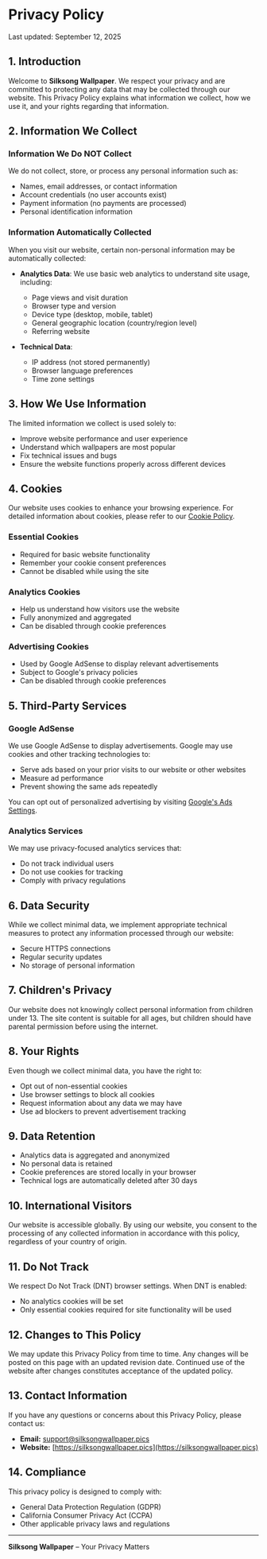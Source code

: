 # Privacy Policy

Last updated: September 12, 2025

## 1. Introduction

Welcome to **Silksong Wallpaper**. We respect your privacy and are committed to protecting any data that may be collected through our website. This Privacy Policy explains what information we collect, how we use it, and your rights regarding that information.

## 2. Information We Collect

### Information We Do NOT Collect

We do not collect, store, or process any personal information such as:
- Names, email addresses, or contact information
- Account credentials (no user accounts exist)
- Payment information (no payments are processed)
- Personal identification information

### Information Automatically Collected

When you visit our website, certain non-personal information may be automatically collected:

- **Analytics Data**: We use basic web analytics to understand site usage, including:
  - Page views and visit duration
  - Browser type and version
  - Device type (desktop, mobile, tablet)
  - General geographic location (country/region level)
  - Referring website

- **Technical Data**:
  - IP address (not stored permanently)
  - Browser language preferences
  - Time zone settings

## 3. How We Use Information

The limited information we collect is used solely to:
- Improve website performance and user experience
- Understand which wallpapers are most popular
- Fix technical issues and bugs
- Ensure the website functions properly across different devices

## 4. Cookies

Our website uses cookies to enhance your browsing experience. For detailed information about cookies, please refer to our [Cookie Policy](/legal/cookie).

### Essential Cookies
- Required for basic website functionality
- Remember your cookie consent preferences
- Cannot be disabled while using the site

### Analytics Cookies
- Help us understand how visitors use the website
- Fully anonymized and aggregated
- Can be disabled through cookie preferences

### Advertising Cookies
- Used by Google AdSense to display relevant advertisements
- Subject to Google's privacy policies
- Can be disabled through cookie preferences

## 5. Third-Party Services

### Google AdSense
We use Google AdSense to display advertisements. Google may use cookies and other tracking technologies to:
- Serve ads based on your prior visits to our website or other websites
- Measure ad performance
- Prevent showing the same ads repeatedly

You can opt out of personalized advertising by visiting [Google's Ads Settings](https://www.google.com/settings/ads).

### Analytics Services
We may use privacy-focused analytics services that:
- Do not track individual users
- Do not use cookies for tracking
- Comply with privacy regulations

## 6. Data Security

While we collect minimal data, we implement appropriate technical measures to protect any information processed through our website:
- Secure HTTPS connections
- Regular security updates
- No storage of personal information

## 7. Children's Privacy

Our website does not knowingly collect personal information from children under 13. The site content is suitable for all ages, but children should have parental permission before using the internet.

## 8. Your Rights

Even though we collect minimal data, you have the right to:
- Opt out of non-essential cookies
- Use browser settings to block all cookies
- Request information about any data we may have
- Use ad blockers to prevent advertisement tracking

## 9. Data Retention

- Analytics data is aggregated and anonymized
- No personal data is retained
- Cookie preferences are stored locally in your browser
- Technical logs are automatically deleted after 30 days

## 10. International Visitors

Our website is accessible globally. By using our website, you consent to the processing of any collected information in accordance with this policy, regardless of your country of origin.

## 11. Do Not Track

We respect Do Not Track (DNT) browser settings. When DNT is enabled:
- No analytics cookies will be set
- Only essential cookies required for site functionality will be used

## 12. Changes to This Policy

We may update this Privacy Policy from time to time. Any changes will be posted on this page with an updated revision date. Continued use of the website after changes constitutes acceptance of the updated policy.

## 13. Contact Information

If you have any questions or concerns about this Privacy Policy, please contact us:

- **Email:** [support@silksongwallpaper.pics](mailto:support@silksongwallpaper.pics)
- **Website:** [https://silksongwallpaper.pics](https://silksongwallpaper.pics)

## 14. Compliance

This privacy policy is designed to comply with:
- General Data Protection Regulation (GDPR)
- California Consumer Privacy Act (CCPA)
- Other applicable privacy laws and regulations

---

**Silksong Wallpaper** – Your Privacy Matters